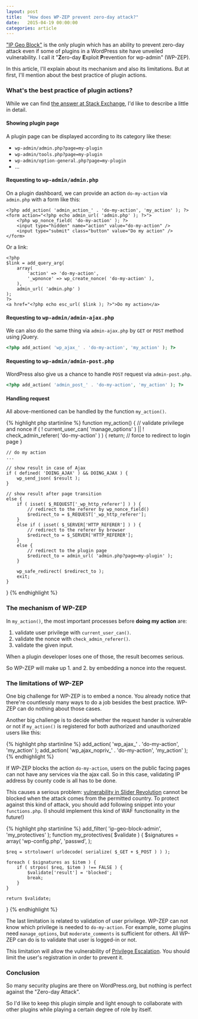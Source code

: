 ```yaml
---
layout: post
title:  "How does WP-ZEP prevent zero-day attack?"
date:   2015-04-19 00:00:00
categories: article
---
```


["IP Geo Block"][IP-Geo-Block] is the only plugin which has an ability to 
prevent zero-day attack even if some of plugins in a WordPress site have 
unveiled vulnerability. I call it "**Z**ero-day **E**xploit **P**revention 
for wp-admin" (WP-ZEP).

In this article, I'll explain about its mechanism and also its limitations.
But at first, I'll mention about the best practice of plugin actions.

<!--more-->

### What's the best practice of plugin actions? ###

While we can find [the answer at Stack Exchange][Stack-Exchange], I'd like to 
describe a little in detail.

#### Showing plugin page ####

A plugin page can be displayed according to its category like these:

* `wp-admin/admin.php?page=my-plugin`
* `wp-admin/tools.php?page=my-plugin`
* `wp-admin/option-general.php?page=my-plugin`
* &hellip;

#### Requesting to <samp>wp-admin/admin.php</samp> ####

On a plugin dashboard, we can provide an action `do-my-action` via `admin.php` 
with a form like this:

```html+php
<?php add_action( 'admin_action_' . 'do-my-action', 'my_action' ); ?>
<form action="<?php echo admin_url( 'admin.php' ); ?>">
    <?php wp_nonce_field( 'do-my-action' ); ?>
    <input type="hidden" name="action" value="do-my-action" />
    <input type="submit" class="button" value="Do my action" />
</form>
```

Or a link:

```html+php
<?php
$link = add_query_arg(
    array(
        'action' => 'do-my-action',
        '_wpnonce' => wp_create_nonce( 'do-my-action' ),
    ),
    admin_url( 'admin.php' )
);
?>
<a href="<?php echo esc_url( $link ); ?>">Do my action</a>
```

#### Requesting to <samp>wp-admin/admin-ajax.php</samp> ####

We can also do the same thing via `admin-ajax.php` by `GET` or `POST` method 
using jQuery.

```php
<?php add_action( 'wp_ajax_' . 'do-my-action', 'my_action' ); ?>
```

#### Requesting to <samp>wp-admin/admin-post.php</samp> ####

WordPress also give us a chance to handle `POST` request via `admin-post.php`.

```php
<?php add_action( 'admin_post_' . 'do-my-action', 'my_action' ); ?>
```

#### Handling request ####

All above-mentioned can be handled by the function `my_action()`.

{% highlight php startinline %}
function my_action() {
    // validate privilege and nonce
    if ( ! current_user_can( 'manage_options' ) ||
         ! check_admin_referer( 'do-my-action' ) ) {
        return; // force to redirect to login page
    }

    // do my action
    ...

    // show result in case of Ajax
    if ( defined( 'DOING_AJAX' ) && DOING_AJAX ) {
        wp_send_json( $result );
    }

    // show result after page transition
    else {
        if ( isset( $_REQUEST['_wp_http_referer'] ) ) {
            // redirect to the referer by wp_nonce_field()
            $redirect_to = $_REQUEST['_wp_http_referer'];
        }
        else if ( isset( $_SERVER['HTTP_REFERER'] ) ) {
            // redirect to the referer by browser
            $redirect_to = $_SERVER['HTTP_REFERER'];
        }
        else {
            // redirect to the plugin page
            $redirect_to = admin_url( 'admin.php?page=my-plugin' );
        }

        wp_safe_redirect( $redirect_to );
        exit;
    }
}
{% endhighlight %}

### The mechanism of WP-ZEP ###

In `my_action()`, the most important processes before **doing my action** are:

1. validate user privilege with `current_user_can()`.
2. validate the nonce with `check_admin_referer()`.
3. validate the given input.

When a plugin developer loses one of those, the result becomes serious.

So WP-ZEP will make up 1. and 2. by embedding a nonce into the request.

### The limitations of WP-ZEP ###

One big challenge for WP-ZEP is to embed a nonce. You already notice that 
there're countlessly many ways to do a job besides the best practice. WP-ZEP 
can do nothing about those cases.

Another big challenge is to decide whether the request hander is vulnerable or 
not if `my_action()` is registered for both authorized and unauthorized users 
like this:

{% highlight php startinline %}
add_action( 'wp_ajax_'        . 'do-my-action', 'my_action' );
add_action( 'wp_ajax_nopriv_' . 'do-my-action', 'my_action' );
{% endhighlight %}

If WP-ZEP blocks the action `do-my-action`, users on the public facing pages 
can not have any services via the ajax call. So in this case, validating IP 
address by county code is all has to be done.

This causes a serious problem: 
[vulnerability in Slider Revolution][Slider-Rev] 
cannot be blocked when the attack comes from the permitted country.
To protect against this kind of attack, you should add following snippet into 
your `functions.php`. (I should implement this kind of WAF functionality in 
the future!)

{% highlight php startinline %}
add_filter( 'ip-geo-block-admin', 'my_protectives' );
function my_protectives( $validate ) {
    $signatures = array(
        'wp-config.php',
        'passwd',
    );

    $req = strtolower( urldecode( serialize( $_GET + $_POST ) ) );

    foreach ( $signatures as $item ) {
        if ( strpos( $req, $item ) !== FALSE ) {
            $validate['result'] = 'blocked';
            break;
        }
    }

    return $validate;
}
{% endhighlight %}

The last limitation is related to validation of user privilege. WP-ZEP can not 
know which privilege is needed to `do-my-action`. For example, some plugins 
need `manage_options`, but `moderate_comments` is sufficient for others. All 
WP-ZEP can do is to validate that user is logged-in or not.

This limitation will allow the vulnerability of 
[Privilege Escalation][PrivilegeEscalation]. You should limit the user's 
registration in order to prevent it.

### Conclusion ###

So many security plugins are there on WordPress.org, but nothing is perfect 
against the "Zero-day Attack".

So I'd like to keep this plugin simple and light enough to collaborate with 
other plugins while playing a certain degree of role by itself.

[Slider-Rev]:          https://blog.sucuri.net/2014/09/slider-revolution-plugin-critical-vulnerability-being-exploited.html "Slider Revolution Plugin Critical Vulnerability Being Exploited | Sucuri Blog"
[IP-Geo-Block]:        https://wordpress.org/plugins/ip-geo-block/ "WordPress &#8250; IP Geo Block &laquo; WordPress Plugins"
[Stack-Exchange]:      http://wordpress.stackexchange.com/questions/10500/how-do-i-best-handle-custom-plugin-page-actions "wp admin - How do i best handle custom plugin page actions? - WordPress Development Stack Exchange"
[PrivilegeEscalation]: http://en.wikipedia.org/wiki/Privilege_escalation "Privilege escalation - Wikipedia, the free encyclopedia"
